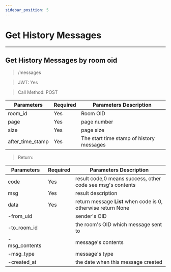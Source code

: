 ```yaml
---
sidebar_position: 5
---
```


# Get History Messages
___
## Get History Messages by room oid
> /messages

> JWT: Yes

> Call Method: POST

| Parameters | Required |  Parameters Description|
| ------------- | ------------- |--------|
| room_id  | Yes  |  Room OID  |
| page  | Yes  |  page number  |
| size  | Yes  |  page size  |
| after_time_stamp  | Yes  | The start time stamp of history messages |

> Return:

| Parameters  | Required |  Parameters Description|
| ------------- | ------------- |--------|
| code  | Yes  |  result code,0 means success, other code see msg's contents  |
| msg  | Yes  | result description   |
| data  | Yes  | return message **List** when code is 0, otherwise return None |
| -from_uid  |   | sender's OID |
| -to_room_id  |   | the room's OID which message sent to |
| -msg_contents  |   | message's contents |
| -msg_type  |   | message's type |
| -created_at  |   | the date when this message created |